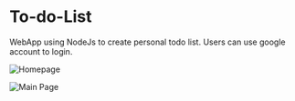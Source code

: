 # To-do-List
WebApp using NodeJs to create personal todo list.
Users can use google account to login.

![Homepage](https://github.com/monty1013/To-do-List/blob/master/screenshots/list.png?raw=true)

![Main Page](https://raw.githubusercontent.com/monty1013/To-do-List/master/screenshots/home.png)

